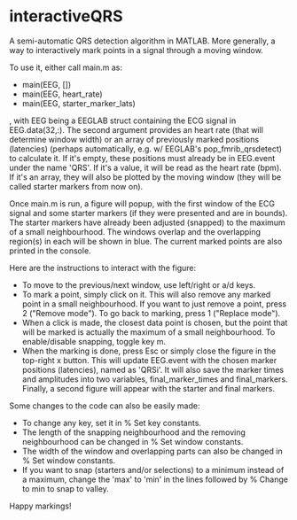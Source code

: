 # interactiveQRS
A semi-automatic QRS detection algorithm in MATLAB. More generally, a way to interactively mark points in a signal through a moving window.

To use it, either call main.m as:
- main(EEG, [])
- main(EEG, heart_rate)
- main(EEG, starter_marker_lats)

, with EEG being a EEGLAB struct containing the ECG signal in EEG.data(32,:). The second argument provides an heart rate (that will determine window width) or an array of previously marked positions (latencies) (perhaps automatically, e.g. w/ EEGLAB's pop_fmrib_qrsdetect) to calculate it. 
If it's empty, these positions must already be in EEG.event under the name 'QRS'. 
If it's a value, it will be read as the heart rate (bpm). 
If it's an array, they will also be plotted by the moving window (they will be called starter markers from now on). 

Once main.m is run, a figure will popup, with the first window of the ECG signal and some starter markers (if they were presented and are in bounds). The starter markers have already been adjusted (snapped) to the maximum of a small neighbourhood. The windows overlap and the overlapping region(s) in each will be shown in blue. The current marked points are also printed in the console. 

Here are the instructions to interact with the figure:
- To move to the previous/next window, use left/right or a/d keys.
- To mark a point, simply click on it. This will also remove any marked point in a small neighbourhood. If you want to just remove a point, press 2 ("Remove mode"). To go back to marking, press 1 ("Replace mode").
- When a click is made, the closest data point is chosen, but the point that will be marked is actually the maximum of a small neighbourhood. To enable/disable snapping, toggle key m.
- When the marking is done, press Esc or simply close the figure in the top-right x button. This will update EEG.event with the chosen marker positions (latencies), named as 'QRSi'. It will also save the marker times and amplitudes into two variables, final_marker_times and final_markers. Finally, a second figure will appear with the starter and final markers.

Some changes to the code can also be easily made:
- To change any key, set it in % Set key constants.
- The length of the snapping neighbourhood and the removing neighbourhood can be changed in % Set window constants.
- The width of the window and overlapping parts can also be changed in % Set window constants.
- If you want to snap (starters and/or selections) to a minimum instead of a maximum, change the 'max' to 'min' in the lines followed by % Change to min to snap to valley.

Happy markings!
